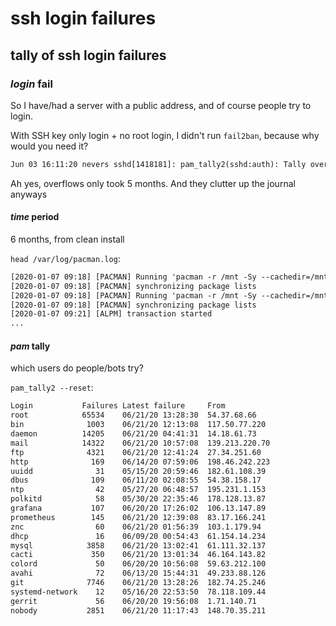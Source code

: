 # ssh login failures

## tally of ssh login failures

### _login_ fail

So I have/had a server with a public address,
and of course people try to login.

With SSH key only login + no root login,
I didn't run `fail2ban`, because why would you need it?

```txt
Jun 03 16:11:20 nevers sshd[1418181]: pam_tally2(sshd:auth): Tally overflowed for user root
```

Ah yes, overflows only took 5 months.
And they clutter up the journal anyways

#### _time_ period

6 months, from clean install

`head /var/log/pacman.log`:

```txt
[2020-01-07 09:18] [PACMAN] Running 'pacman -r /mnt -Sy --cachedir=/mnt/var/cache/pacman/pkg --noconfirm base base-devel linux linux-firmware intel-ucode zsh git docker sudo go go-tools htop man-db man-pages neovim python python-neovim prettier reflector exa ripgrep aria2 opemssh zsh-completions kitty-terminfo'
[2020-01-07 09:18] [PACMAN] synchronizing package lists
[2020-01-07 09:18] [PACMAN] Running 'pacman -r /mnt -Sy --cachedir=/mnt/var/cache/pacman/pkg --noconfirm base base-devel linux linux-firmware intel-ucode zsh git docker sudo go go-tools htop man-db man-pages neovim python python-neovim prettier reflector exa ripgrep aria2 openssh zsh-completions kitty-terminfo'
[2020-01-07 09:18] [PACMAN] synchronizing package lists
[2020-01-07 09:21] [ALPM] transaction started
...
```

#### _pam_ tally

which users do people/bots try?

`pam_tally2 --reset`:

```txt
Login           Failures Latest failure     From
root            65534    06/21/20 13:28:30  54.37.68.66
bin              1003    06/21/20 12:13:08  117.50.77.220
daemon          14205    06/21/20 04:41:31  14.18.61.73
mail            14322    06/21/20 10:57:08  139.213.220.70
ftp              4321    06/21/20 12:41:24  27.34.251.60
http              169    06/14/20 07:59:06  198.46.242.223
uuidd              31    05/15/20 20:59:46  182.61.108.39
dbus              109    06/11/20 02:08:55  54.38.158.17
ntp                42    05/27/20 06:48:57  195.231.1.153
polkitd            58    05/30/20 22:35:46  178.128.13.87
grafana           107    06/20/20 17:26:02  106.13.147.89
prometheus        145    06/21/20 12:39:08  83.17.166.241
znc                60    06/21/20 01:56:39  103.1.179.94
dhcp               16    06/09/20 00:54:43  61.154.14.234
mysql            3858    06/21/20 13:02:41  61.111.32.137
cacti             350    06/21/20 13:01:34  46.164.143.82
colord             50    06/20/20 10:56:08  59.63.212.100
avahi              72    06/13/20 15:44:31  49.233.88.126
git              7746    06/21/20 13:28:26  182.74.25.246
systemd-network    12    05/16/20 22:53:50  78.118.109.44
gerrit             56    06/20/20 19:56:08  1.71.140.71
nobody           2851    06/21/20 11:17:43  148.70.35.211
```
